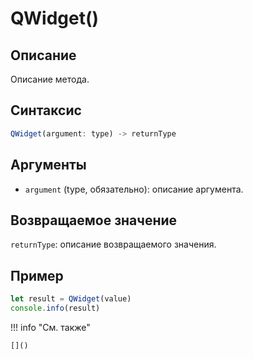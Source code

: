 # QWidget()

## Описание
Описание метода.

## Синтаксис
```javascript
QWidget(argument: type) -> returnType
```

## Аргументы
- `argument` (type, обязательно): описание аргумента.

## Возвращаемое значение
`returnType`: описание возвращаемого значения.

## Пример
```javascript linenums="1"
let result = QWidget(value)
console.info(result)
```

!!! info "См. также"

    []()

